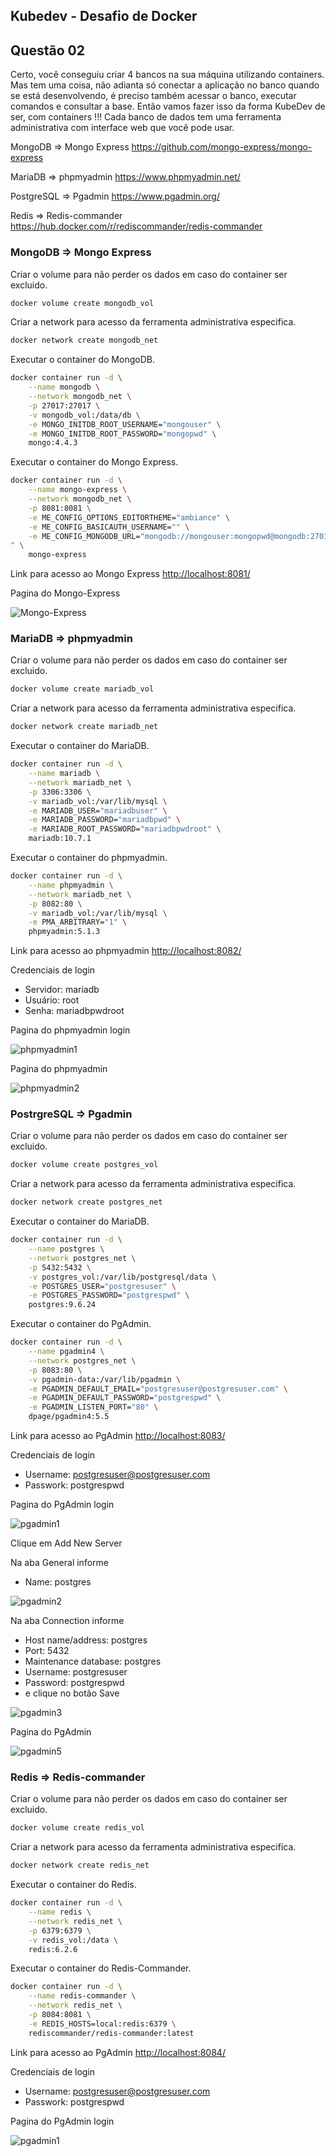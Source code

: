 ## Kubedev - Desafio de Docker

## Questão 02
Certo, você conseguiu criar 4 bancos na sua máquina utilizando containers. Mas tem uma coisa, não adianta só conectar a aplicação no banco quando se está desenvolvendo, é preciso também acessar o banco, executar comandos e consultar a base. Então vamos fazer isso da forma KubeDev de ser, com containers !!! Cada banco
de dados tem uma ferramenta administrativa com interface web que você pode usar.

MongoDB ⇒ Mongo Express <https://github.com/mongo-express/mongo-express>

MariaDB ⇒ phpmyadmin <https://www.phpmyadmin.net/>

PostgreSQL ⇒  Pgadmin <https://www.pgadmin.org/>

Redis ⇒ Redis-commander <https://hub.docker.com/r/rediscommander/redis-commander>

### MongoDB => Mongo Express

Criar o volume para não perder os dados em caso do container ser excluido.

```bash
docker volume create mongodb_vol
```

Criar a network para acesso da ferramenta administrativa especifica.

```bash
docker network create mongodb_net
```

Executar o container do MongoDB.

```bash
docker container run -d \
    --name mongodb \
    --network mongodb_net \
    -p 27017:27017 \
    -v mongodb_vol:/data/db \
    -e MONGO_INITDB_ROOT_USERNAME="mongouser" \
    -e MONGO_INITDB_ROOT_PASSWORD="mongopwd" \
    mongo:4.4.3
```

Executar o container do Mongo Express.

```bash
docker container run -d \
    --name mongo-express \
    --network mongodb_net \
    -p 8081:8081 \
    -e ME_CONFIG_OPTIONS_EDITORTHEME="ambiance" \
    -e ME_CONFIG_BASICAUTH_USERNAME="" \
    -e ME_CONFIG_MONGODB_URL="mongodb://mongouser:mongopwd@mongodb:27017/admin
" \
    mongo-express
```
Link para acesso ao Mongo Express <http://localhost:8081/>

Pagina do Mongo-Express

![Mongo-Express](https://github.com/edemirtoldo/kubedev-desafio-docker/blob/main/img/mongo-express.png)

### MariaDB => phpmyadmin

Criar o volume para não perder os dados em caso do container ser excluido.

```bash
docker volume create mariadb_vol
```

Criar a network para acesso da ferramenta administrativa especifica.

```bash
docker network create mariadb_net
```

Executar o container do MariaDB.

```bash
docker container run -d \
	--name mariadb \
	--network mariadb_net \
	-p 3306:3306 \
	-v mariadb_vol:/var/lib/mysql \
	-e MARIADB_USER="mariadbuser" \
	-e MARIADB_PASSWORD="mariadbpwd" \
	-e MARIADB_ROOT_PASSWORD="mariadbpwdroot" \
	mariadb:10.7.1
```

Executar o container do phpmyadmin.

```bash
docker container run -d \
	--name phpmyadmin \
	--network mariadb_net \
	-p 8082:80 \
	-v mariadb_vol:/var/lib/mysql \
	-e PMA_ARBITRARY="1" \
	phpmyadmin:5.1.3
```
Link para acesso ao phpmyadmin <http://localhost:8082/>

Credenciais de login
- Servidor: mariadb
- Usuário: root
- Senha: mariadbpwdroot

Pagina do phpmyadmin login

![phpmyadmin1](https://github.com/edemirtoldo/kubedev-desafio-docker/blob/main/img/phpmyadmin1.png)

Pagina do phpmyadmin

![phpmyadmin2](https://github.com/edemirtoldo/kubedev-desafio-docker/blob/main/img/phpmyadmin2.png)


### PostrgreSQL => Pgadmin 

Criar o volume para não perder os dados em caso do container ser excluido.

```bash
docker volume create postgres_vol
```

Criar a network para acesso da ferramenta administrativa especifica.

```bash
docker network create postgres_net
```

Executar o container do MariaDB.

```bash
docker container run -d \
	--name postgres \
	--network postgres_net \
	-p 5432:5432 \
	-v postgres_vol:/var/lib/postgresql/data \
	-e POSTGRES_USER="postgresuser" \
	-e POSTGRES_PASSWORD="postgrespwd" \
	postgres:9.6.24
```

Executar o container do PgAdmin.

```bash
docker container run -d \
	--name pgadmin4 \
	--network postgres_net \
	-p 8083:80 \
	-v pgadmin-data:/var/lib/pgadmin \
	-e PGADMIN_DEFAULT_EMAIL="postgresuser@postgresuser.com" \
	-e PGADMIN_DEFAULT_PASSWORD="postgrespwd" \
	-e PGADMIN_LISTEN_PORT="80" \
	dpage/pgadmin4:5.5
```
Link para acesso ao PgAdmin <http://localhost:8083/>

Credenciais de login
- Username: postgresuser@postgresuser.com
- Passwork: postgrespwd

Pagina do PgAdmin login

![pgadmin1](https://github.com/edemirtoldo/kubedev-desafio-docker/blob/main/img/pgadmin1.png)

Clique em Add New Server

Na aba General informe
- Name: postgres

![pgadmin2](https://github.com/edemirtoldo/kubedev-desafio-docker/blob/main/img/pgadmin2.png)

Na aba Connection informe
- Host name/address: postgres
- Port: 5432
- Maintenance database: postgres
- Username: postgresuser
- Password: postgrespwd 
- e clique no botão Save

![pgadmin3](https://github.com/edemirtoldo/kubedev-desafio-docker/blob/main/img/pgadmin3.png)

Pagina do PgAdmin

![pgadmin5](https://github.com/edemirtoldo/kubedev-desafio-docker/blob/main/img/pgadmin5.png)

### Redis => Redis-commander 

Criar o volume para não perder os dados em caso do container ser excluido.

```bash
docker volume create redis_vol
```

Criar a network para acesso da ferramenta administrativa especifica.

```bash
docker network create redis_net
```

Executar o container do Redis.

```bash
docker container run -d \
	--name redis \
	--network redis_net \
	-p 6379:6379 \
	-v redis_vol:/data \
	redis:6.2.6
```

Executar o container do Redis-Commander.

```bash
docker container run -d \
	--name redis-commander \
	--network redis_net \
	-p 8084:8081 \
	-e REDIS_HOSTS=local:redis:6379 \
	rediscommander/redis-commander:latest
```
Link para acesso ao PgAdmin <http://localhost:8084/>

Credenciais de login
- Username: postgresuser@postgresuser.com
- Passwork: postgrespwd

Pagina do PgAdmin login

![pgadmin1](https://github.com/edemirtoldo/kubedev-desafio-docker/blob/main/img/pgadmin1.png)

